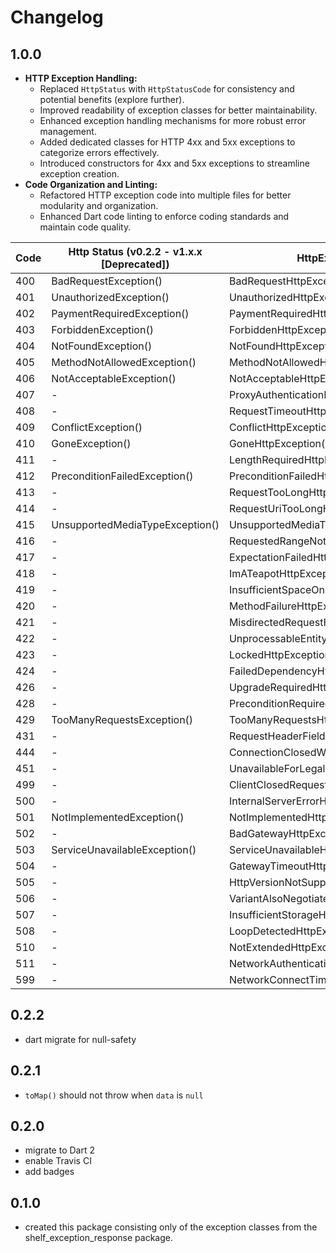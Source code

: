 # Changelog

## 1.0.0

- **HTTP Exception Handling:**
  - Replaced `HttpStatus` with `HttpStatusCode` for consistency and potential benefits (explore further).
  - Improved readability of exception classes for better maintainability.
  - Enhanced exception handling mechanisms for more robust error management.
  - Added dedicated classes for HTTP 4xx and 5xx exceptions to categorize errors effectively.
  - Introduced constructors for 4xx and 5xx exceptions to streamline exception creation.
- **Code Organization and Linting:**
  - Refactored HTTP exception code into multiple files for better modularity and organization.
  - Enhanced Dart code linting to enforce coding standards and maintain code quality.

| Code | Http Status (v0.2.2 - v1.x.x [Deprecated]) | HttpException (v1.x.x)                         |
| ---- | ------------------------------------------ | ---------------------------------------------- |
| 400  | BadRequestException()                      | BadRequestHttpException()                      |
| 401  | UnauthorizedException()                    | UnauthorizedHttpException()                    |
| 402  | PaymentRequiredException()                 | PaymentRequiredHttpException()                 |
| 403  | ForbiddenException()                       | ForbiddenHttpException()                       |
| 404  | NotFoundException()                        | NotFoundHttpException()                        |
| 405  | MethodNotAllowedException()                | MethodNotAllowedHttpException()                |
| 406  | NotAcceptableException()                   | NotAcceptableHttpException()                   |
| 407  | -                                          | ProxyAuthenticationRequiredHttpException()     |
| 408  | -                                          | RequestTimeoutHttpException()                  |
| 409  | ConflictException()                        | ConflictHttpException()                        |
| 410  | GoneException()                            | GoneHttpException()                            |
| 411  | -                                          | LengthRequiredHttpException()                  |
| 412  | PreconditionFailedException()              | PreconditionFailedHttpException()              |
| 413  | -                                          | RequestTooLongHttpException()                  |
| 414  | -                                          | RequestUriTooLongHttpException()               |
| 415  | UnsupportedMediaTypeException()            | UnsupportedMediaTypeHttpException()            |
| 416  | -                                          | RequestedRangeNotSatisfiableHttpException()    |
| 417  | -                                          | ExpectationFailedHttpException()               |
| 418  | -                                          | ImATeapotHttpException()                       |
| 419  | -                                          | InsufficientSpaceOnResourceHttpException()     |
| 420  | -                                          | MethodFailureHttpException()                   |
| 421  | -                                          | MisdirectedRequestHttpException()              |
| 422  | -                                          | UnprocessableEntityHttpException()             |
| 423  | -                                          | LockedHttpException()                          |
| 424  | -                                          | FailedDependencyHttpException()                |
| 426  | -                                          | UpgradeRequiredHttpException()                 |
| 428  | -                                          | PreconditionRequiredHttpException()            |
| 429  | TooManyRequestsException()                 | TooManyRequestsHttpException()                 |
| 431  | -                                          | RequestHeaderFieldsTooLargeHttpException()     |
| 444  | -                                          | ConnectionClosedWithoutResponseHttpException() |
| 451  | -                                          | UnavailableForLegalReasonsHttpException()      |
| 499  | -                                          | ClientClosedRequestHttpException()             |
| 500  | -                                          | InternalServerErrorHttpException()             |
| 501  | NotImplementedException()                  | NotImplementedHttpException()                  |
| 502  | -                                          | BadGatewayHttpException()                      |
| 503  | ServiceUnavailableException()              | ServiceUnavailableHttpException()              |
| 504  | -                                          | GatewayTimeoutHttpException()                  |
| 505  | -                                          | HttpVersionNotSupportedHttpException()         |
| 506  | -                                          | VariantAlsoNegotiatesHttpException()           |
| 507  | -                                          | InsufficientStorageHttpException()             |
| 508  | -                                          | LoopDetectedHttpException()                    |
| 510  | -                                          | NotExtendedHttpException()                     |
| 511  | -                                          | NetworkAuthenticationRequiredHttpException()   |
| 599  | -                                          | NetworkConnectTimeoutErrorHttpException()      |

## 0.2.2

- dart migrate for null-safety

## 0.2.1

- `toMap()` should not throw when `data` is `null`

## 0.2.0

- migrate to Dart 2
- enable Travis CI
- add badges

## 0.1.0

- created this package consisting only of the exception classes from the
shelf_exception_response package.
